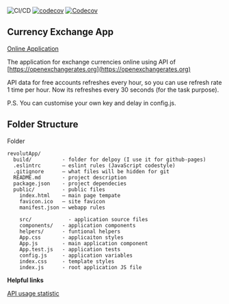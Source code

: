 ![CI/CD](https://github.com/ckomop0x/CurrencyExchangeApplication/workflows/CI/CD-Prod/badge.svg)
[![codecov](https://codecov.io/gh/ckomop0x/CurrencyExchangeApplication/branch/master/graph/badge.svg)](https://codecov.io/gh/ckomop0x/CurrencyExchangeApplication)
[![Codecov](https://img.shields.io/codecov/c/github/ckomop0x/CurrencyExchangeApplication)](https://codecov.io/gh/ckomop0x/CurrencyExchangeApplication)

## Currency Exchange App

[Online Application](https://ckomop0x.github.io/CurrencyExchangeApplication)

The application for exchange currencies online using API of [https://openexchangerates.org](https://openexchangerates.org)

API data for free accounts refreshes every hour, so you can use refresh rate 1 time per hour. Now its refreshes every 30 seconds (for the task purpose).

P.S. You can customise your own key and delay in config.js.

## Folder Structure

Folder

```
revolutApp/
  build/          - folder for delpoy (I use it for github-pages)
  .eslintrc       – eslint rules (JavaScript codestyle)
  .gitignore      – what files will be hidden for git
  README.md       - project description
  package.json    - project dependecies
  public/         - public files
    index.html    – main page tempate
    favicon.ico   – site favicon
    manifest.json – webapp rules

	src/            - application source files
    components/   - application components
    helpers/      - funtional helpers
    App.css       - applicaiton styles
    App.js        - main application component
    App.test.js   - application tests
    config.js     - application variables
    index.css     - template styles
    index.js      - root application JS file
```

**Helpful links**

[API usage statistic](https://openexchangerates.org/account/usage)
